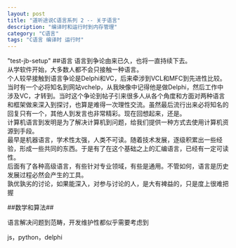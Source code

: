 ```yaml
---
layout: post
title: "道听途说C语言系列 2 -- 关于语言"
description: "编译时和运行时到内存管理"
category: "C语言"
tags: "C语言 编译时 运行时"
---
```

"test-jb-setup"
##语言
   语言到争论由来已久，也将一直持续下去。  
   从学软件开始，大多数人都不会只接触一种语言。  
	个人较早接触到语言争论是Delphi和VC，后来牵涉到VCL和MFC到先进性比较。当时有一个必将知名到网站vchelp，从我映像中记得他是做Delphi，然后工作中涉及VC，才转到。当时这个争论到帖子引来很多人从各个角度和方面对两种语言和框架做来深入到探讨，也算是难得一次理性交流。虽然最后流行出来必将知名的回复只有一个，其他人到发言也非常精彩。现在回想起来，还是。  
	计算机语言到发明是为了解决计算机到问题，给我们提供一种方式去使用计算机资源到手段。  
	最早是机器语言，学术性太强，人类不可读。随着技术发展，逐级积累出一些经验，形成一些共同的东西。于是有了在这个基础之上的汇编语言，已经有一定可读性。  
	后面有了各种高级语言，有些针对专业领域，有些是通用。不管如何，语言是历史发展过程必然会产生的工具。  
	孰优孰劣的讨论，如果能深入，对参与讨论的人，是大有裨益的，只是度上很难把握  

##数学和算法##

语言解决问题到范畴，开发维护性都似乎需要考虑到
	
js，python，delphi
